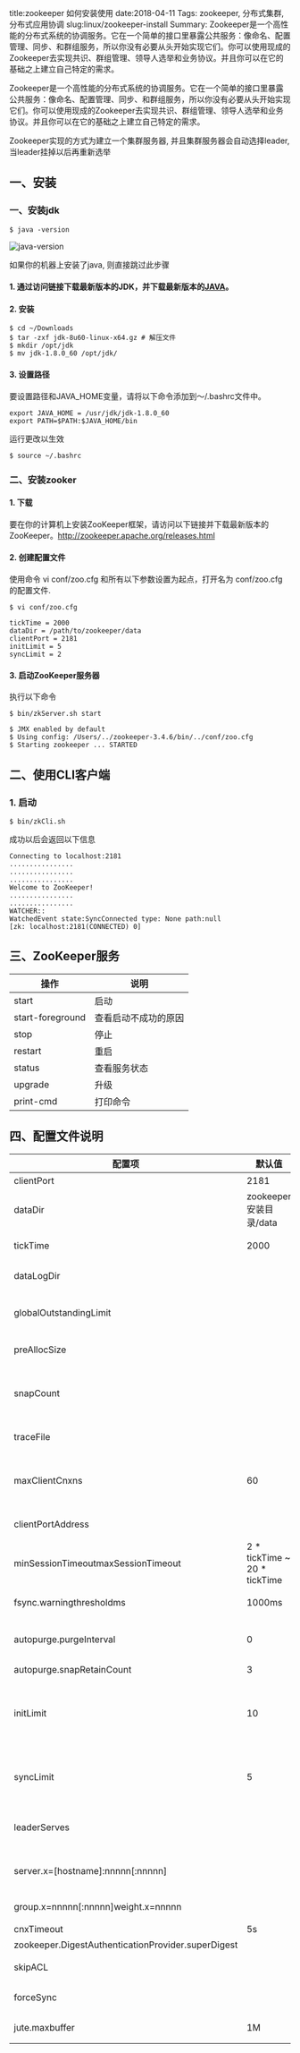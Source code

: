 title:zookeeper 如何安装使用
date:2018-04-11
Tags: zookeeper, 分布式集群, 分布式应用协调
slug:linux/zookeeper-install
Summary: Zookeeper是一个高性能的分布式系统的协调服务。它在一个简单的接口里暴露公共服务：像命名、配置管理、同步、和群组服务，所以你没有必要从头开始实现它们。你可以使用现成的Zookeeper去实现共识、群组管理、领导人选举和业务协议。并且你可以在它的基础之上建立自己特定的需求。

Zookeeper是一个高性能的分布式系统的协调服务。它在一个简单的接口里暴露公共服务：像命名、配置管理、同步、和群组服务，所以你没有必要从头开始实现它们。你可以使用现成的Zookeeper去实现共识、群组管理、领导人选举和业务协议。并且你可以在它的基础之上建立自己特定的需求。

Zookeeper实现的方式为建立一个集群服务器, 并且集群服务器会自动选择leader, 当leader挂掉以后再重新选举

## 一、安装
### 一、安装jdk
```
$ java -version
```
![java-version]({filename}/upload/zookeeper-install/java-version.png)

如果你的机器上安装了java, 则直接跳过此步骤

#### 1. 通过访问链接下载最新版本的JDK，并下载最新版本的[JAVA](http://www.oracle.com/technetwork/java/javase/downloads/index.html)。

#### 2. 安装
```
$ cd ~/Downloads
$ tar -zxf jdk-8u60-linux-x64.gz # 解压文件
$ mkdir /opt/jdk
$ mv jdk-1.8.0_60 /opt/jdk/
```

#### 3. 设置路径
要设置路径和JAVA_HOME变量，请将以下命令添加到〜/.bashrc文件中。
```
export JAVA_HOME = /usr/jdk/jdk-1.8.0_60
export PATH=$PATH:$JAVA_HOME/bin
```

运行更改以生效
```
$ source ~/.bashrc
```

### 二、安装zooker
#### 1. 下载
要在你的计算机上安装ZooKeeper框架，请访问以下链接并下载最新版本的ZooKeeper。http://zookeeper.apache.org/releases.html

#### 2. 创建配置文件
使用命令 vi conf/zoo.cfg 和所有以下参数设置为起点，打开名为 conf/zoo.cfg 的配置文件.

```
$ vi conf/zoo.cfg

tickTime = 2000
dataDir = /path/to/zookeeper/data
clientPort = 2181
initLimit = 5
syncLimit = 2
```

#### 3. 启动ZooKeeper服务器
执行以下命令
```
$ bin/zkServer.sh start
```

```
$ JMX enabled by default
$ Using config: /Users/../zookeeper-3.4.6/bin/../conf/zoo.cfg
$ Starting zookeeper ... STARTED
```

## 二、使用CLI客户端
### 1. 启动
```
$ bin/zkCli.sh
```

成功以后会返回以下信息
```
Connecting to localhost:2181
................
................
................
Welcome to ZooKeeper!
................
................
WATCHER::
WatchedEvent state:SyncConnected type: None path:null
[zk: localhost:2181(CONNECTED) 0]
```

## 三、ZooKeeper服务
|操作|说明|
| - | - |
| start | 启动 |
| start-foreground | 查看启动不成功的原因 |
| stop | 停止 |
| restart | 重启 |
| status| 查看服务状态 |
| upgrade | 升级 |
| print-cmd | 打印命令 |

## 四、配置文件说明
| 配置项 | 默认值 | 说明 |
| - | - | - |
| clientPort | 2181 | 客户端连接 |
| dataDir | zookeeper安装目录/data | 存储快照文件snapshot的目录。默认情况下，事务日志也会存储在这里。建议同时配置参数dataLogDir, 事务日志的写性能直接影响zk性能。|
| tickTime | 2000 | ZK中的一个时间单元。ZK中所有时间都是以这个时间单元为基础，进行整数倍配置的。例如，session的最小超时时间是2*tickTime。|
| dataLogDir | |事务日志输出目录。尽量给事务日志的输出配置单独的磁盘或是挂载点，这将极大的提升ZK性能。  |
| globalOutstandingLimit | | 最大请求堆积数。默认是1000。ZK运行的时候， 尽管server已经没有空闲来处理更多的客户端请求了，但是还是允许客户端将请求提交到服务器上来，以提高吞吐性能。当然，为了防止Server内存溢出，这个请求堆积数还是需要限制下的 |
| preAllocSize | | 预先开辟磁盘空间，用于后续写入事务日志。默认是64M，每个事务日志大小就是64M。如果ZK的快照频率较大的话，建议适当减小这个参数。|
| snapCount | | 每进行snapCount次事务日志输出后，触发一次快照(snapshot), 此时，ZK会生成一个snapshot.*文件，同时创建一个新的事务日志文件log.*。默认是100000.（真正的代码实现中，会进行一定的随机数处理，以避免所有服务器在同一时间进行快照而影响性能）|
| traceFile | | 用于记录所有请求的log，一般调试过程中可以使用，但是生产环境不建议使用，会严重影响性能 |
| maxClientCnxns | 60 | 单个客户端与单台服务器之间的连接数的限制，是ip级别的，如果设置为0，那么表明不作任何限制。请注意这个限制的使用范围，仅仅是单台客户端机器与单台ZK服务器之间的连接数限制，不是针对指定客户端IP，也不是ZK集群的连接数限制，也不是单台ZK对所有客户端的连接数限制。 |
| clientPortAddress | | 对于多网卡的机器，可以为每个IP指定不同的监听端口。默认情况是所有IP都监听 clientPort 指定的端口 |
| minSessionTimeoutmaxSessionTimeout | 2 *  tickTime ~ 20 * tickTime  | Session超时时间限制，如果客户端设置的超时时间不在这个范围，那么会被强制设置为最大或最小时间。 |
| fsync.warningthresholdms | 1000ms |事务日志输出时，如果调用fsync方法超过指定的超时时间，那么会在日志中输出警告信息。|
| autopurge.purgeInterval | 0 | 在上文中已经提到，3.4.0及之后版本，ZK提供了自动清理事务日志和快照文件的功能，这个参数指定了清理频率，单位是小时，需要配置一个1或更大的整数，默认是0，表示不开启自动清理功能。|
| autopurge.snapRetainCount | 3 | 这个参数和上面的参数搭配使用，这个参数指定了需要保留的文件数目。 |
| initLimit | 10 | Follower在启动过程中，会从Leader同步所有最新数据，然后确定自己能够对外服务的起始状态。Leader允许F在 initLimit 时间内完成这个工作。通常情况下，我们不用太在意这个参数的设置。如果ZK集群的数据量确实很大了，F在启动的时候，从Leader上同步数据的时间也会相应变长，因此在这种情况下，有必要适当调大这个参数了。|
| syncLimit | 5 | 在运行过程中，Leader负责与ZK集群中所有机器进行通信，例如通过一些心跳检测机制，来检测机器的存活状态。如果L发出心跳包在syncLimit之后，还没有从F那里收到响应，那么就认为这个F已经不在线了。注意：不要把这个参数设置得过大，否则可能会掩盖一些问题。 |
| leaderServes | | 默认情况下，Leader是会接受客户端连接，并提供正常的读写服务。但是，如果你想让Leader专注于集群中机器的协调，那么可以将这个参数设置为no，这样一来，会大大提高写操作的性能。 |
| server.x=[hostname]:nnnnn[:nnnnn] | | 这里的x是一个数字，与myid文件中的id是一致的。右边可以配置两个端口，第一个端口用于F和L之间的数据同步和其它通信，第二个端口用于Leader选举过程中投票通信。 |
| group.x=nnnnn[:nnnnn]weight.x=nnnnn | | 对机器分组和权重设置, http://zookeeper.apache.org/doc/r3.4.3/zookeeperHierarchicalQuorums.html |
| cnxTimeout | 5s | Leader选举过程中，打开一次连接的超时时间|
| zookeeper.DigestAuthenticationProvider.superDigest | | http://blog.51cto.com/nileader/930635 |
| skipACL | | 对所有客户端请求都不作ACL检查。如果之前节点上设置有权限限制，一旦服务器上打开这个开头，那么也将失效。|
| forceSync | | 这个参数确定了是否需要在事务日志提交的时候调用 FileChannel .force来保证数据完全同步到磁盘。|
| jute.maxbuffer | 1M | 每个节点最大数据量，是默认是1M。这个限制必须在server和client端都进行设置才会生效。|

